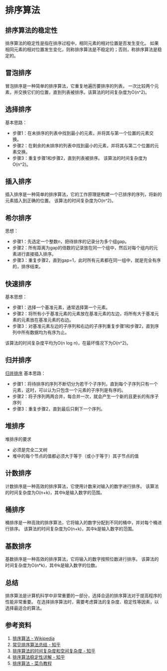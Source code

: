 # 排序算法
## 排序算法的稳定性
排序算法的稳定性是指在排序过程中，相同元素的相对位置是否发生变化。
如果相同元素的相对位置发生变化，则称排序算法是不稳定的；否则，称排序算法是稳定的。

## 冒泡排序
冒泡排序是一种简单的排序算法，它重复地遍历要排序的列表，
一次比较两个元素，并交换它们的位置，直到列表被排序。该算法的时间复杂度为O(n^2)。

## 选择排序
基本思路：
* 步骤1：在未排序的列表中找到最小的元素，并将其与第一个位置的元素交换。
* 步骤2：在剩余的未排序的列表中找到最小的元素，并将其与第二个位置的元素交换。
* 步骤3：重复步骤1和步骤2，直到列表被排序。
该算法的时间复杂度为O(n^2)。

## 插入排序
插入排序是一种简单的排序算法，它的工作原理是构建一个已排序的序列，将新的元素插入到正确的位置。
该算法的时间复杂度为O(n^2)。

## 希尔排序
思想： 
* 步骤1：先选定一个整数n，把待排序的记录分为多个组gap。
* 步骤2：所有距离为gap的倍数的记录放在同一个组中，然后对每个组内的元素进行直接插入排序。
* 步骤3：重复步骤2，直到gap=1，此时所有元素都在同一组中，就是完全有序的，排序结束。

## 快速排序
基本思想：
* 步骤1：选择一个基准元素，通常选择第一个元素。
* 步骤2：将所有小于基准元素的元素放在基准元素的左边，将所有大于基准元素的元素放在基准元素的右边。
* 步骤3：对基准元素左边的子序列和右边的子序列重复步骤1和步骤2，直到序列中所有数据均为有序为止。

该算法的时间复杂度平均为O(n log n)，在最坏情况下为O(n^2)。

## 归并排序
[归并排序](https://blog.csdn.net/justidle/article/details/104203958)
基本思路：
* 步骤1：将待排序的序列不断切分为若干个子序列，直到每个子序列只有一个元素，这时，可以认为只包含一个元素的子序列是有序的。
* 步骤2：将子序列两两合并，每合并一次，就会产生一个新的且更长的有序子序列
* 步骤3：重复步骤2，直到最后只剩下一个序列。

## 堆排序
堆排序的要求
* 必须是完全二叉树
* 堆中的每个节点的值都必须大于等于（或小于等于）其子节点的值

## 计数排序
计数排序是一种高效的排序算法，它使用计数来对输入的数字进行排序。
该算法的时间复杂度为O(n+k)，其中k是输入数字的范围。

## 桶排序
桶排序是一种高效的排序算法，它将输入的数字分配到不同的桶中，并对每个桶进行排序。
该算法的时间复杂度为O(n+k)，其中k是输入数字的范围。

## 基数排序
基数排序是一种高效的排序算法，它将输入的数字按照位数进行排序。
该算法的时间复杂度为O(n*k)，其中k是输入数字的位数。

## 总结
排序算法是计算机科学中非常重要的一部分，选择合适的排序算法对于提高程序的性能非常重要。
在选择排序算法时，需要考虑算法的复杂度、稳定性等因素，以选择最适合的算法。

## 参考资料
1. [排序算法 - Wikipedia](https://en.wikipedia.org/wiki/Sorting_algorithm)
2. [常见排序算法总结 - 知乎](https://zhuanlan.zhihu.com/p/34871009)
3. [排序算法的时间复杂度和空间复杂度 - 知乎](https://zhuanlan.zhihu.com/p/34871009)
4. [排序算法稳定性详解 - 知乎](https://zhuanlan.zhihu.com/p/34871009)
5. [排序算法 - 菜鸟教程](https://www.runoob.com/w3cnote/sort-algorithm.html)